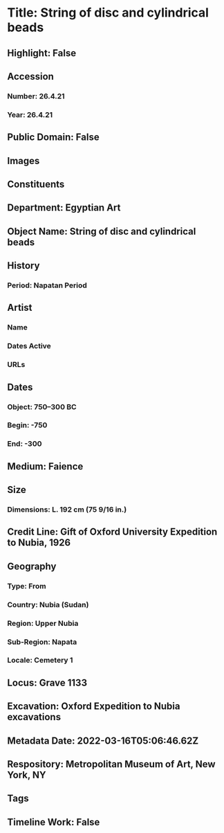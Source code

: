 # Title: String of disc and cylindrical beads
## Highlight: False
## Accession
### Number: 26.4.21
### Year: 26.4.21
## Public Domain: False
## Images
## Constituents
## Department: Egyptian Art
## Object Name: String of disc and cylindrical beads
## History
### Period: Napatan Period
## Artist
### Name
### Dates Active
### URLs
## Dates
### Object: 750–300 BC
### Begin: -750
### End: -300
## Medium: Faience
## Size
### Dimensions: L. 192 cm (75 9/16 in.)
## Credit Line: Gift of Oxford University Expedition to Nubia, 1926
## Geography
### Type: From
### Country: Nubia (Sudan)
### Region: Upper Nubia
### Sub-Region: Napata
### Locale: Cemetery 1
## Locus: Grave 1133
## Excavation: Oxford Expedition to Nubia excavations
## Metadata Date: 2022-03-16T05:06:46.62Z
## Respository: Metropolitan Museum of Art, New York, NY
## Tags
## Timeline Work: False